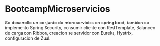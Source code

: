# BootcampMicroservicios
Se desarrollo un conjunto de microservicios en spring boot, tambien se implemento Spring Security, consumir cliente con RestTemplate, Balanceo de carga con Ribbon, creacion se servidor con Eureka, Hystrix, configuracion de Zuul.
